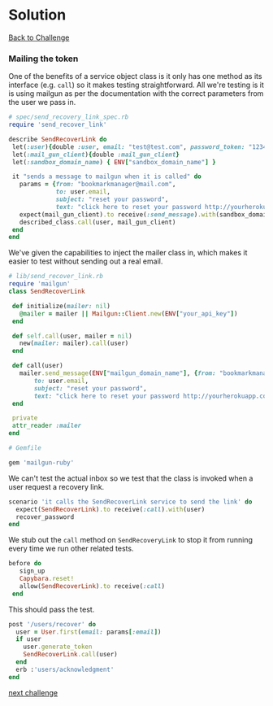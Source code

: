 # Solution

[Back to Challenge](../27_mailing_the_token.md)

### Mailing the token

One of the benefits of a service object class is it only has one method as its interface (e.g. `call`) so it makes testing straightforward. All we're testing is it is using mailgun as per the documentation with the correct parameters from the user we pass in.

```ruby
# spec/send_recovery_link_spec.rb
require 'send_recover_link'

describe SendRecoverLink do
 let(:user){double :user, email: "test@test.com", password_token: "12345678"}
 let(:mail_gun_client){double :mail_gun_client}
 let(:sandbox_domain_name) { ENV["sandbox_domain_name"] }

 it "sends a message to mailgun when it is called" do
   params = {from: "bookmarkmanager@mail.com",
             to: user.email,
             subject: "reset your password",
             text: "click here to reset your password http://yourherokuapp.com/reset_password?token=#{user.password_token}" }
   expect(mail_gun_client).to receive(:send_message).with(sandbox_domain_name, params)
   described_class.call(user, mail_gun_client)
 end
end
```

We've given the capabilities to inject the mailer class in, which makes it easier to test without sending out a real email. 

```ruby
# lib/send_recover_link.rb
require 'mailgun'
class SendRecoverLink

 def initialize(mailer: nil)
   @mailer = mailer || Mailgun::Client.new(ENV["your_api_key"])
 end

 def self.call(user, mailer = nil)
   new(mailer: mailer).call(user)
 end

 def call(user)
   mailer.send_message(ENV["mailgun_domain_name"], {from: "bookmarkmanager@mail.com",
       to: user.email,
       subject: "reset your password",
       text: "click here to reset your password http://yourherokuapp.com/reset_password?token=#{user.password_token}" })
 end

 private
 attr_reader :mailer
end
```

```ruby
# Gemfile

gem 'mailgun-ruby'
```

We can't test the actual inbox so we test that the class is invoked when a user request a recovery link.

```ruby
scenario 'it calls the SendRecoverLink service to send the link' do
  expect(SendRecoverLink).to receive(:call).with(user)
  recover_password
end
```

We stub out the `call` method on `SendRecoveryLink` to stop it from running every time we run other related tests.

```ruby
before do
   sign_up
   Capybara.reset!
   allow(SendRecoverLink).to receive(:call)
 end
```

This should pass the test.

```ruby
post '/users/recover' do
  user = User.first(email: params[:email])
  if user
    user.generate_token
    SendRecoverLink.call(user)
  end
  erb :'users/acknowledgment'
end
```
[next challenge](../25_password_recovery.md)
